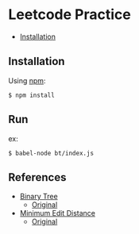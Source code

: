 # Leetcode Practice

- [Installation](#installation)


## Installation

Using [npm](https://www.npmjs.com/):

```
$ npm install
```

## Run

ex:

```
$ babel-node bt/index.js
```

## References
- [Binary Tree](./references/trees.html)
    - [Original](https://www.cs.cmu.edu/~adamchik/15-121/lectures/Trees/trees.html)
- [Minimum Edit Distance](./references/med.pdf)
    - [Original](https://web.stanford.edu/class/cs124/lec/med.pdf)
